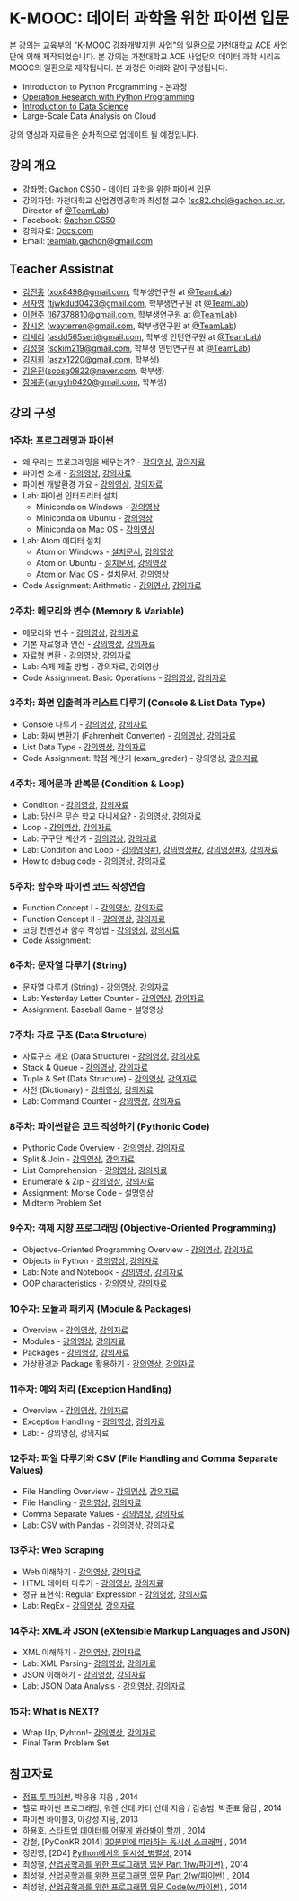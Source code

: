K-MOOC: 데이터 과학을 위한 파이썬 입문
=========================

본 강의는 교육부의 "K-MOOC 강좌개발지원 사업"의 일환으로 가천대학교 ACE 사업단에
의해 제작되었습니다. 본 강의는 가천대학교 ACE 사업단의 데이터 과학 시리즈 MOOC의
일환으로 제작됩니다. 본 과정은 아래와 같이 구성됩니다.
- Introduction to Python Programming - 본과정
- [Operation Research with Python Programming](https://github.com/TeamLab/Gachon_CS50_OR_KMOOC)
- [Introduction to Data Science](https://github.com/TeamLab/data_school_at_gachon)
- Large-Scale Data Analysis on Cloud

강의 영상과 자료들은 순차적으로 업데이트 될 예정입니다.

## 강의 개요
* 강좌명: Gachon CS50 - 데이터 과학을 위한 파이썬 입문
* 강의자명: 가천대학교 산업경영공학과 최성철 교수 (sc82.choi@gachon.ac.kr, Director of [@TeamLab](https://github.com/TeamLab))
* Facebook: [Gachon CS50](https://www.facebook.com/GachonCS50) 
* 강의자료: [Docs.com](https://docs.com/choi-sungchul/7359) 
* Email: teamlab.gachon@gmail.com

## Teacher Assistnat
* [김진홍](https://github.com/jinongkim) (xox8498@gmail.com, 학부생연구원 at [@TeamLab](https://github.com/TeamLab))
* [서자영](https://github.com/jayoungseo) (tjwkdud0423@gmail.com, 학부생연구원 at [@TeamLab](https://github.com/TeamLab))
* [이현주](https://github.com/hyoenju) (l67378810@gmail.com, 학부생연구원 at [@TeamLab](https://github.com/TeamLab))
* [장시온](https://github.com/janguck) (wayterren@gmail.com, 학부생연구원 at [@TeamLab](https://github.com/TeamLab))
* [리세리](https://github.com/seriLucute) (asdd565seri@gmail.com, 학부생 인턴연구원 at [@TeamLab](https://github.com/TeamLab))
* [김성철](https://github.com/SeongCheol-Kim) (sckim219@gmail.com, 학부생 인턴연구원 at [@TeamLab](https://github.com/TeamLab))
* [김지희](https://github.com/kjihee) (aszx1220@gmail.com, 학부생)
* [김윤진](https://github.com/KimyoonJIn)(soosg0822@naver.com, 학부생)
* [장예훈](https://github.com/YeHoonJang)(jangyh0420@gmail.com, 학부생)

## 강의 구성
### 1주차: 프로그래밍과 파이썬
- 왜 우리는 프로그래밍을 배우는가? - [강의영상](https://www.youtube.com/watch?v=LAnn5cxG13M&index=1&list=PLBHVuYlKEkUJvRVv9_je9j3BpHwGHSZHz), [강의자료](https://doc.co/Bj76p1/EFk5T6)
- 파이썬 소개 - [강의영상](https://www.youtube.com/watch?v=RpnSfbXThI0&t=534s&list=PLBHVuYlKEkUJvRVv9_je9j3BpHwGHSZHz&index=2), [강의자료](https://doc.co/pypHHp/EFk5T6)
- 파이썬 개발환경 개요 - [강의영상](https://www.youtube.com/watch?v=kBPKUSujrws&list=PLBHVuYlKEkUJvRVv9_je9j3BpHwGHSZHz&index=3), [강의자료](https://docs.com/choi-sungchul/2824/week-1-3?c=EFk5T6)
- Lab: 파이썬 인터프리터 설치
    - Miniconda on Windows - [강의영상](https://www.youtube.com/watch?v=OMuHLDvmQl4&list=PLBHVuYlKEkUJvRVv9_je9j3BpHwGHSZHz&index=4)
    - Miniconda on Ubuntu - [강의영상](https://www.youtube.com/watch?v=kKoYbDWvHdo&index=5&list=PLBHVuYlKEkUJvRVv9_je9j3BpHwGHSZHz)
    - Miniconda on Mac OS - [강의영상](https://www.youtube.com/watch?v=WsQ-4QDQxAQ&index=6&list=PLBHVuYlKEkUJvRVv9_je9j3BpHwGHSZHz)
- Lab: Atom 에디터 설치
    - Atom on Windows - [설치문서](desc/atom_windows.md), [강의영상](https://www.youtube.com/watch?v=8Z6_JSvKux0&list=PLBHVuYlKEkUJvRVv9_je9j3BpHwGHSZHz&index=7)
    - Atom on Ubuntu - [설치문서](desc/atom_ubuntu.md), [강의영상](https://www.youtube.com/watch?v=Ir88SOIGVcc&index=8&list=PLBHVuYlKEkUJvRVv9_je9j3BpHwGHSZHz)
    - Atom on Mac OS - [설치문서](desc/atom_macos.md), [강의영상](https://www.youtube.com/watch?v=XYvP4NeFo0Y&list=PLBHVuYlKEkUJvRVv9_je9j3BpHwGHSZHz&index=9)
- Code Assignment: Arithmetic - [강의영상](https://www.youtube.com/watch?v=Qoid8G49zHI&list=PLBHVuYlKEkUJvRVv9_je9j3BpHwGHSZHz&index=14), [강의자료](http://theteamlab.io/course/1/class/4/)

### 2주차: 메모리와 변수 (Memory & Variable)
- 메모리와 변수 - [강의영상](https://www.youtube.com/watch?v=emWwGHBfz70&list=PLBHVuYlKEkUJvRVv9_je9j3BpHwGHSZHz&index=10), [강의자료](https://docs.com/choi-sungchul/8017/week-2-1?c=EFk5T6)
- 기본 자료형과 연산 - [강의영상](https://www.youtube.com/watch?v=K_D-FiyiB1s&index=11&list=PLBHVuYlKEkUJvRVv9_je9j3BpHwGHSZHz), [강의자료](https://docs.com/choi-sungchul/7044/week-2-2?c=EFk5T6)
- 자료형 변환 - [강의영상](https://www.youtube.com/watch?v=6zwQaY00G70&index=12&list=PLBHVuYlKEkUJvRVv9_je9j3BpHwGHSZHz), [강의자료](https://docs.com/choi-sungchul/3473/week-2-3?c=EFk5T6)
- Lab: 숙제 제출 방법 - 강의자료, 강의영상
- Code Assignment: Basic Operations - [강의영상](https://www.youtube.com/watch?v=uWDvBHv-icQ&list=PLBHVuYlKEkUJvRVv9_je9j3BpHwGHSZHz&index=19), [강의자료](http://theteamlab.io/course/1/class/8/)

### 3주차: 화면 입출력과 리스트 다루기 (Console & List Data Type)
- Console 다루기 - [강의영상](https://www.youtube.com/watch?v=MJvx5m6xlBo&list=PLBHVuYlKEkUJvRVv9_je9j3BpHwGHSZHz&index=13), [강의자료](https://docs.com/choi-sungchul/9016/week-3-1-console?c=EFk5T6)
- Lab: 화씨 변환기 (Fahrenheit Converter) - [강의영상](https://www.youtube.com/watch?v=1izwqD7SSHk&list=PLBHVuYlKEkUJvRVv9_je9j3BpHwGHSZHz&index=14), [강의자료](https://doc.co/mjke6x/EFk5T6)
- List Data Type - [강의영상](https://www.youtube.com/watch?v=lYxlnxKYsLI&list=PLBHVuYlKEkUJvRVv9_je9j3BpHwGHSZHz&index=15), [강의자료](https://docs.com/choi-sungchul/6366/week-3-3-list-data-type?c=EFk5T6)
- Code Assignment: 학점 계산기 (exam_grader) - 강의영상, [강의자료](http://theteamlab.io/course/1/class/12/)

### 4주차: 제어문과 반복문 (Condition & Loop)
- Condition - [강의영상](https://www.youtube.com/watch?v=aE7grvgYGc4&list=PLBHVuYlKEkUJvRVv9_je9j3BpHwGHSZHz&index=16), [강의자료](https://docs.com/choi-sungchul/6141/week-4-1-condition?c=EFk5T6)
- Lab: 당신은 무슨 학교 다니세요? - [강의영상](https://www.youtube.com/watch?v=TSXRtujpsg0&index=17&list=PLBHVuYlKEkUJvRVv9_je9j3BpHwGHSZHz), [강의자료](https://doc.co/ukigBi/EFk5T6)
- Loop - [강의영상](https://www.youtube.com/watch?v=WJVzJx-ake8&index=18&list=PLBHVuYlKEkUJvRVv9_je9j3BpHwGHSZHz), [강의자료](https://docs.com/choi-sungchul/4484/week-4-3-loop?c=EFk5T6)
- Lab: 구구단 계산기 - [강의영상](https://www.youtube.com/watch?v=MC-QHhxOK9U&list=PLBHVuYlKEkUJvRVv9_je9j3BpHwGHSZHz&index=19), [강의자료](https://doc.co/j8LVwB/EFk5T6)
- Lab: Condition and Loop - [강의영상#1](https://www.youtube.com/watch?v=nPWy_nWnYyg&index=20&list=PLBHVuYlKEkUJvRVv9_je9j3BpHwGHSZHz), [강의영상#2](https://www.youtube.com/watch?v=tuKcI9cu1lo&index=21&list=PLBHVuYlKEkUJvRVv9_je9j3BpHwGHSZHz), [강의영상#3](https://www.youtube.com/watch?v=78bnSeQ9SKA&index=22&list=PLBHVuYlKEkUJvRVv9_je9j3BpHwGHSZHz), [강의자료](https://doc.co/TXJguB/EFk5T6)
- How to debug code - [강의영상](https://www.youtube.com/watch?v=LR8XY2HoH28&index=23&list=PLBHVuYlKEkUJvRVv9_je9j3BpHwGHSZHz), [강의자료](https://docs.com/choi-sungchul/3642/week-4-6-how-to-debug-code?c=EFk5T6)

### 5주차: 함수와 파이썬 코드 작성연습
- Function Concept I - [강의영상](https://www.youtube.com/watch?v=8ftOYKWcul0&index=24&list=PLBHVuYlKEkUJvRVv9_je9j3BpHwGHSZHz), [강의자료](https://docs.com/choi-sungchul/6397/week-5-1-function-concept-i?c=EFk5T6)
- Function Concept II - [강의영상](https://www.youtube.com/watch?v=JwoQRp3QLVQ&list=PLBHVuYlKEkUJvRVv9_je9j3BpHwGHSZHz&index=25), [강의자료](https://docs.com/choi-sungchul/8397/week-5-2-function-concept-ii?c=EFk5T6)
- 코딩 컨벤션과 함수 작성법 - [강의영상](https://www.youtube.com/watch?v=K5m-QxQB4og&list=PLBHVuYlKEkUJvRVv9_je9j3BpHwGHSZHz&index=26), [강의자료](https://docs.com/choi-sungchul/4133?c=EFk5T6)
- Code Assignment:

### 6주차: 문자열 다루기 (String)
- 문자열 다루기 (String) - [강의영상](https://www.youtube.com/watch?v=6-VUeVlorWU&index=27&list=PLBHVuYlKEkUJvRVv9_je9j3BpHwGHSZHz), [강의자료](https://doc.co/Y4h7dX/EFk5T6)
- Lab: Yesterday Letter Counter - [강의영상](https://www.youtube.com/watch?v=t2ESp11CRmI&index=28&list=PLBHVuYlKEkUJvRVv9_je9j3BpHwGHSZHz), [강의자료](https://doc.co/xtswPq/EFk5T6)
- Assignment: Baseball Game - 설명영상

### 7주차: 자료 구조 (Data Structure)
- 자료구조 개요 (Data Structure) - [강의영상](https://www.youtube.com/watch?v=G0RamGs1jqQ&list=PLBHVuYlKEkUJvRVv9_je9j3BpHwGHSZHz&index=29), [강의자료](https://doc.co/zfqdQX/EFk5T6)
- Stack & Queue - [강의영상](https://www.youtube.com/watch?v=xs7uMu3bo8w&list=PLBHVuYlKEkUJvRVv9_je9j3BpHwGHSZHz&index=30), [강의자료](https://docs.com/choi-sungchul/1667/week-7-2-stack-queue?c=EFk5T6)
- Tuple & Set (Data Structure) - [강의영상](https://www.youtube.com/watch?v=7u7rhQ1tQDY&index=31&list=PLBHVuYlKEkUJvRVv9_je9j3BpHwGHSZHz), [강의자료](https://docs.com/choi-sungchul/8314/week-7-3-tuple-set?c=EFk5T6)
- 사전 (Dictionary) - [강의영상](https://www.youtube.com/watch?v=HqFtXMZSGSI&list=PLBHVuYlKEkUJvRVv9_je9j3BpHwGHSZHz&index=32), [강의자료](https://docs.com/choi-sungchul/6063/week-7-4-data-structure?c=EFk5T6)
- Lab: Command Counter - [강의영상](https://www.youtube.com/watch?v=gq09kwm5OMc&index=33&list=PLBHVuYlKEkUJvRVv9_je9j3BpHwGHSZHz), [강의자료](https://doc.co/v5vBq6/EFk5T6)

### 8주차: 파이썬같은 코드 작성하기 (Pythonic Code)
- Pythonic Code Overview - [강의영상](https://www.youtube.com/watch?v=uIcxHkapM7c&index=34&list=PLBHVuYlKEkUJvRVv9_je9j3BpHwGHSZHz&t=4s), [강의자료](https://docs.com/choi-sungchul/8538/week-8-1-pythonic-code-overview?c=EFk5T6)
- Split & Join - [강의영상](https://www.youtube.com/watch?v=RnzoIgPmdng&index=35&list=PLBHVuYlKEkUJvRVv9_je9j3BpHwGHSZHz&t=14s), [강의자료](https://docs.com/choi-sungchul/7379/week-8-2-split-join?c=EFk5T6)
- List Comprehension - [강의영상](https://www.youtube.com/watch?v=AWAISEXNPPI&index=36&list=PLBHVuYlKEkUJvRVv9_je9j3BpHwGHSZHz&t=73s), [강의자료](https://docs.com/choi-sungchul/7934/week-8-3-list-comprehension?c=EFk5T6)
- Enumerate & Zip - [강의영상](https://www.youtube.com/watch?v=xXaMXh1k5FY&index=37&list=PLBHVuYlKEkUJvRVv9_je9j3BpHwGHSZHz&t=610s), [강의자료](https://docs.com/choi-sungchul/5388/week-8-4-enumerate-zip?c=EFk5T6)
- Assignment: Morse Code - 설명영상
- Midterm Problem Set

### 9주차: 객체 지향 프로그래밍 (Objective-Oriented Programming)
- Objective-Oriented Programming Overview - [강의영상](https://www.youtube.com/watch?v=fi8TGRfDXU0&t=2s&list=PLBHVuYlKEkUJvRVv9_je9j3BpHwGHSZHz&index=49), [강의자료](https://doc.co/yXcRGm/EFk5T6)
- Objects in Python - [강의영상](https://www.youtube.com/watch?v=cXNV45sx_iY&list=PLBHVuYlKEkUJvRVv9_je9j3BpHwGHSZHz&index=39), [강의자료](https://doc.co/U1782r/EFk5T6)
- Lab: Note and Notebook - [강의영상](https://www.youtube.com/watch?v=8Q9N8E0RpDg&list=PLBHVuYlKEkUJvRVv9_je9j3BpHwGHSZHz&index=52), [강의자료](https://doc.co/woa22W/EFk5T6)
- OOP characteristics - [강의영상](https://www.youtube.com/watch?v=s2NOU8vMMDU&list=PLBHVuYlKEkUJvRVv9_je9j3BpHwGHSZHz&index=53), [강의자료](https://doc.co/bFqNQT/EFk5T6)

### 10주차: 모듈과 패키지 (Module & Packages)
- Overview - [강의영상](https://www.youtube.com/watch?v=iV_1dal69Xc&list=PLBHVuYlKEkUJvRVv9_je9j3BpHwGHSZHz&index=50), [강의자료](https://doc.co/uJ7H6L/EFk5T6)
- Modules - [강의영상](https://www.youtube.com/watch?v=vJ3kEhB_ERE&list=PLBHVuYlKEkUJvRVv9_je9j3BpHwGHSZHz&index=51), [강의자료](https://doc.co/qNxUN1/EFk5T6)
- Packages - [강의영상](https://www.youtube.com/watch?v=nWAomgvxihg&index=42&list=PLBHVuYlKEkUJvRVv9_je9j3BpHwGHSZHz), [강의자료](https://doc.co/hXxeLm/EFk5T6)
- 가상환경과 Package 활용하기 - [강의영상](https://www.youtube.com/watch?v=QLF5UvUvKCo&list=PLBHVuYlKEkUJvRVv9_je9j3BpHwGHSZHz&index=51), [강의자료](https://doc.co/SoCj3W/EFk5T6)

### 11주차: 예외 처리 (Exception Handling)
- Overview - [강의영상](https://www.youtube.com/watch?v=Q17PEpSyv_s&list=PLBHVuYlKEkUJvRVv9_je9j3BpHwGHSZHz&t=24s&index=47), [강의자료](https://doc.co/hyRaci/EFk5T6)
- Exception Handling - [강의영상](https://www.youtube.com/watch?v=dTj3FxYt7ic&list=PLBHVuYlKEkUJvRVv9_je9j3BpHwGHSZHz&t=83s&index=48), [강의자료](https://doc.co/oyGK7M/EFk5T6)
- Lab: - 강의영상, 강의자료

### 12주차: 파일 다루기와 CSV (File Handling and Comma Separate Values)
- File Handling Overview - [강의영상](https://www.youtube.com/watch?v=0qV-5-X7YS0&list=PLBHVuYlKEkUJvRVv9_je9j3BpHwGHSZHz&t=15s&index=49), [강의자료](https://doc.co/5XWkVi/EFk5T6)
- File Handling - [강의영상](https://www.youtube.com/watch?v=kJnew-Dl8K0&list=PLBHVuYlKEkUJvRVv9_je9j3BpHwGHSZHz&t=228s&index=50), [강의자료](https://doc.co/hYt3mx/EFk5T6)
- Comma Separate Values  - [강의영상](https://www.youtube.com/watch?v=2c8FzbCPu3Y&list=PLBHVuYlKEkUJvRVv9_je9j3BpHwGHSZHz&t=58s&index=51), [강의자료](https://doc.co/1PDdBj/EFk5T6)
- Lab: CSV with Pandas - 강의영상, 강의자료

### 13주차: Web Scraping
- Web 이해하기 - [강의영상](https://www.youtube.com/watch?v=l-2wn6jrezc&list=PLBHVuYlKEkUJvRVv9_je9j3BpHwGHSZHz&index=52), [강의자료](https://doc.co/WuDBwm/EFk5T6)
- HTML 데이터 다루기 - [강의영상](https://www.youtube.com/watch?v=B0kmDCSJqZU&list=PLBHVuYlKEkUJvRVv9_je9j3BpHwGHSZHz&t=15s&index=53), [강의자료](https://doc.co/5a8MVr/EFk5T6)
- 정규 표현식: Regular Expression - [강의영상](https://www.youtube.com/watch?v=Qg8ayprxoFQ&list=PLBHVuYlKEkUJvRVv9_je9j3BpHwGHSZHz&index=54), [강의자료](https://doc.co/5DcmMo/EFk5T6)
- Lab: RegEx - [강의영상](https://www.youtube.com/watch?v=x1RGQGlYaO8&list=PLBHVuYlKEkUJvRVv9_je9j3BpHwGHSZHz&index=55), [강의자료](https://doc.co/xzfPXz/eRCeqh)

### 14주차: XML과 JSON (eXtensible Markup Languages and JSON)
- XML 이해하기 - [강의영상](https://www.youtube.com/watch?v=nSuCKVCS0sY&list=PLBHVuYlKEkUJvRVv9_je9j3BpHwGHSZHz&index=56), [강의자료](https://doc.co/XqDhAr/EFk5T6)
- Lab: XML Parsing- [강의영상](https://www.youtube.com/watch?v=1EFTxaHFzo4&list=PLBHVuYlKEkUJvRVv9_je9j3BpHwGHSZHz&index=57), [강의자료](https://doc.co/xbHGTf/eRCeqh)
- JSON 이해하기 - [강의영상](https://www.youtube.com/watch?v=V-M0mr3DPrY&list=PLBHVuYlKEkUJvRVv9_je9j3BpHwGHSZHz&index=58), [강의자료](https://doc.co/o91YzD/EFk5T6)
- Lab: JSON Data Analysis - [강의영상](https://www.youtube.com/watch?v=BMEF3ypLYuU&list=PLBHVuYlKEkUJvRVv9_je9j3BpHwGHSZHz&index=59), [강의자료](https://doc.co/zxFwy2/eRCeqh)

### 15차: What is NEXT?
- Wrap Up, Pyhton!- [강의영상](https://www.youtube.com/watch?v=iejWpaxl-xQ&list=PLBHVuYlKEkUJvRVv9_je9j3BpHwGHSZHz&t=188s&index=60), [강의자료](https://doc.co/UPeD8r/EFk5T6)
- Final Term Problem Set

## 참고자료
- [점프 투 파이썬](https://wikidocs.net/book/1), 박응용 지음 , 2014
- 헬로 파이썬 프로그래밍, 워렌 산데,카터 산데 지음 / 김승범, 박준표 옮김 , 2014
- 파이썬 바이블3, 이강성 지음, 2013
- 하용호, [스타트업 데이터를 어떻게 봐라봐야 할까](http://www.slideshare.net/yongho/ss-32267675) , 2014
- 강철, [PyConKR 2014] [30분만에 따라하는 동시성 스크래퍼](http://www.slideshare.net/cornchz/pyconkr-2014-30) , 2014
- 정민영, [2D4] [Python에서의 동시성_병렬성](http://www.slideshare.net/deview/2d4python), 2014
- 최성철, [산업공학과를 위한 프로그래밍 입문 Part 1(w/파이썬)](http://www.slideshare.net/blissray/w-37771905) , 2014
- 최성철, [산업공학과를 위한 프로그래밍 입문 Part 2(w/파이썬)](http://www.slideshare.net/blissray/w-part-2) , 2014
- 최성철, [산업공학과를 위한 프로그래밍 입문 Code(w/파이썬)](https://github.com/TeamLab/gachon_python_class) , 2014